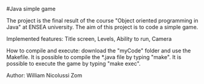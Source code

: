 #Java simple game

The project is the final result of the course "Object oriented programming in Java" at ENSEA university.
The aim of this project is to code a simple game.

Implemented features:
Title screen, Levels, Ability to run, Camera

How to compile and execute: download the "myCode" folder and use the Makefile.
It is possible to compile the *.java file by typing "make".
It is possible to execute the game by typing "make exec".

Author: William Nicolussi Zom
